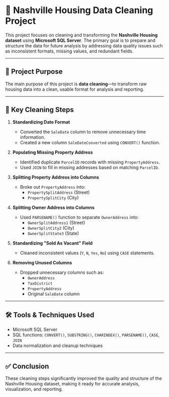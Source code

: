 # 🏡 Nashville Housing Data Cleaning Project

This project focuses on cleaning and transforming the **Nashville Housing dataset** using **Microsoft SQL Server**. The primary goal is to prepare and structure the data for future analysis by addressing data quality issues such as inconsistent formats, missing values, and redundant fields.

---

## 🚀 Project Purpose
The main purpose of this project is **data cleaning**—to transform raw housing data into a clean, usable format for analysis and reporting.

---

## 📌 Key Cleaning Steps

1. **Standardizing Date Format**
   - Converted the `SaleDate` column to remove unnecessary time information.
   - Created a new column `SaleDateConverted` using `CONVERT()` function.

2. **Populating Missing Property Address**
   - Identified duplicate `ParcelID` records with missing `PropertyAddress`.
   - Used `JOIN` to fill in missing addresses based on matching `ParcelID`.

3. **Splitting Property Address into Columns**
   - Broke out `PropertyAddress` into:
     - `PropertySplitAddress` (Street)
     - `PropertySplitCity` (City)

4. **Splitting Owner Address into Columns**
   - Used `PARSENAME()` function to separate `OwnerAddress` into:
     - `OwnerSplitAddress1` (Street)
     - `OwnerSplitCity2` (City)
     - `OwnerSplitState3` (State)

5. **Standardizing "Sold As Vacant" Field**
   - Cleaned inconsistent values (`Y`, `N`, `Yes`, `No`) using `CASE` statements.

6. **Removing Unused Columns**
   - Dropped unnecessary columns such as:
     - `OwnerAddress`
     - `TaxDistrict`
     - `PropertyAddress`
     - Original `SaleDate` column

---

## 🛠️ Tools & Techniques Used
- Microsoft SQL Server
- SQL functions: `CONVERT()`, `SUBSTRING()`, `CHARINDEX()`, `PARSENAME()`, `CASE`, `JOIN`
- Data normalization and cleanup techniques

---

## ✅ Conclusion
These cleaning steps significantly improved the quality and structure of the Nashville Housing dataset, making it ready for accurate analysis, visualization, and reporting.
